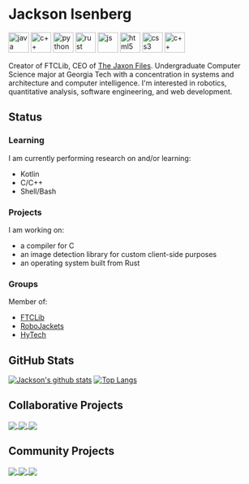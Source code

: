 # Jackson Isenberg
<img src="https://devicons.github.io/devicon/devicon.git/icons/java/java-original.svg" alt="java" width="40" height="40"/> <img src="https://devicons.github.io/devicon/devicon.git/icons/cplusplus/cplusplus-original.svg" alt="c++" width="40" height="40"/> <img src="https://devicons.github.io/devicon/devicon.git/icons/python/python-original.svg" alt="python" width="40" height="40"/> <img src="https://devicons.github.io/devicon/devicon.git/icons/rust/rust-plain.svg" alt="rust" width="40" height="40"/> <img src="https://devicons.github.io/devicon/devicon.git/icons/javascript/javascript-plain.svg" alt="js" width="40" height="40"/> <img src="https://devicons.github.io/devicon/devicon.git/icons/html5/html5-original.svg" alt="html5" width="40" height="40"/> <img src="https://devicons.github.io/devicon/devicon.git/icons/css3/css3-original.svg" alt="css3" width="40" height="40"/> <img src="https://devicons.github.io/devicon/devicon.git/icons/c/c-original.svg" alt="c++" width="40" height="40"/>

Creator of FTCLib, CEO of [The Jaxon Files](http://www.jaxonfiles.com/). Undergraduate Computer Science major at Georgia Tech with a concentration in systems and architecture and computer intelligence. I'm interested in robotics, quantitative analysis, software engineering, and web development.

## Status

### Learning
I am currently performing research on and/or learning:
* Kotlin
* C/C++
* Shell/Bash

### Projects
I am working on:
* a compiler for C
* an image detection library for custom client-side purposes
* an operating system built from Rust

### Groups
Member of:
* [FTCLib](https://www.github.com/FTCLib)
* [RoboJackets](https://github.com/RoboJackets)
* [HyTech](https://github.com/hytech-racing)

## GitHub Stats

[![Jackson's github stats](https://github-readme-stats.vercel.app/api?username=jiceberg&include_all_commits=true)](https://github.com/anuraghazra/github-readme-stats)
[![Top Langs](https://github-readme-stats.vercel.app/api/top-langs/?username=jiceberg&langs_count=8&layout=compact)](https://github.com/anuraghazra/github-readme-stats)

## Collaborative Projects
<a href="https://github.com/FTCLib/FTCLib">
  <img align="center" src="https://github-readme-stats.vercel.app/api/pin/?username=FTCLib&repo=FTCLib" />
</a>
<a href="https://github.com/The-Jaxon-Files/the_jaxon_files">
  <img align="center" src="https://github-readme-stats.vercel.app/api/pin/?username=The-Jaxon-Files&repo=jaxonfiles" />
</a>
<a href="https://github.com/Coppersource/gm0">
  <img align="center" src="https://github-readme-stats.vercel.app/api/pin/?username=Coppersource&repo=gm0" />
</a>

## Community Projects
<a href="https://github.com/JIceberg/Chess">
  <img align="center" src="https://github-readme-stats.vercel.app/api/pin/?username=JIceberg&repo=Chess" />
</a>
<a href="https://github.com/JIceberg/TicTacToe">
  <img align="center" src="https://github-readme-stats.vercel.app/api/pin/?username=JIceberg&repo=TicTacToe" />
</a>
<a href="https://github.com/JIceberg/starboard-bot">
  <img align="center" src="https://github-readme-stats.vercel.app/api/pin/?username=JIceberg&repo=starboard-bot" />
</a>
<!--
**JIceberg/jiceberg** is a ✨ _special_ ✨ repository because its `README.md` (this file) appears on your GitHub profile.

Here are some ideas to get you started:

- 🔭 I’m currently working on ...
- 🌱 I’m currently learning ...
- 👯 I’m looking to collaborate on ...
- 🤔 I’m looking for help with ...
- 💬 Ask me about ...
- 📫 How to reach me: ...
- 😄 Pronouns: ...
- ⚡ Fun fact: ...
-->
